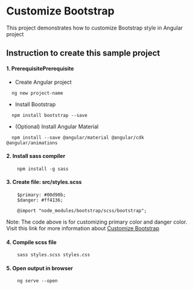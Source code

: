 # Customize Bootstrap

This project demonstrates how to customize Bootstrap style in Angular project

## Instruction to create this sample project

#### 1. PrerequisitePrerequisite
- Create Angular project
```
  ng new project-name
```
- Install Bootstrap
```
  npm install bootstrap --save
```
- (Optional) Install Angular Material
```
  npm install --save @angular/material @angular/cdk @angular/animations
```

#### 2. Install sass compiler
```
    npm install -g sass
```

#### 3. Create file: src/styles.scss
```
    $primary: #00d90b;
    $danger: #ff4136;

    @import "node_modules/bootstrap/scss/bootstrap";
```
Note: The code above is for customizing primary color and danger color. Visit this link for more information about [Customize Bootstrap](https://getbootstrap.com/docs/5.0/customize/overview/)

#### 4. Compile scss file
```
    sass styles.scss styles.css
```
#### 5. Open output in browser
```
    ng serve --open
```
